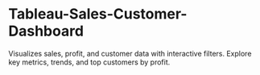 # Tableau-Sales-Customer-Dashboard
Visualizes sales, profit, and customer data with interactive filters. Explore key metrics, trends, and top customers by profit.
